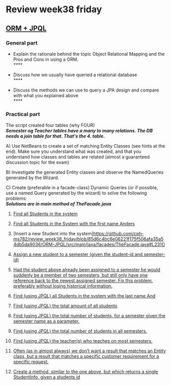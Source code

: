 # Review week38 friday  
## [ORM + JPQL](https://docs.google.com/document/d/1mZ90qI9Itic0scu0D4kXwj4YEvlE7dAm9Js9nDnAtZk/edit#)
### General part

 * Explain the rationale behind the topic Object Relational Mapping and the Pros and Cons in using a ORM.  
_****_  

 * Discuss how we usually have queried a relational database  
_****_  


 * Discuss the methods we can use to query a JPA design and compare with what you explained above  
_****_  


### Practical part
The script created four tables (why FOUR)  
_**Semester og Teacher tables have a many to many relations. The DB needs a join table for that. That's the 4. table.**_  

 
 A) Use NetBeans to create a set of matching Entity Classes (see hints at the end). Make sure you understand what was created, and that you understand how classes and tables are related (almost a guaranteed discussion topic for the exam)  

B) Investigate the generated Entity classes and observe the NamedQueries generated by the Wizard.  

C) Create (preferable in a facade-class)  Dynamic Queries (or if possible, use a named Query generated by the wizard) to solve the following problems:  
_**Solutions are in main method of TheFacade.java**_  

1. [Find all Students in the system](https://github.com/cph-ms782/review_week38_friday/blob/85d6c4bc6e06221f175f506afa35a54db5da9036/ORM-JPQL/src/main/java/facades/TheFacade.java#L219)  

2. [Find all Students in the System with the first name Anders](https://github.com/cph-ms782/review_week38_friday/blob/85d6c4bc6e06221f175f506afa35a54db5da9036/ORM-JPQL/src/main/java/facades/TheFacade.java#L225)  

3. [Insert a new Student into the system]https://github.com/cph-ms782/review_week38_friday/blob/85d6c4bc6e06221f175f506afa35a54db5da9036/ORM-JPQL/src/main/java/facades/TheFacade.java#L231()  

4. [Assign a new student to a semester (given the student-id and semester-id)](https://github.com/cph-ms782/review_week38_friday/blob/85d6c4bc6e06221f175f506afa35a54db5da9036/ORM-JPQL/src/main/java/facades/TheFacade.java#L238)  

5. [Had the student above already been assigned to a semester he would suddenly be a member of two semesters, but still only have one reference back to the newest assigned semester. Fix this problem, preferably without losing historical information.](https://github.com/cph-ms782/review_week38_friday/blob/85d6c4bc6e06221f175f506afa35a54db5da9036/ORM-JPQL/src/main/java/facades/TheFacade.java#L245)  

6. [Find (using JPQL) all Students in the system with the last name And](https://github.com/cph-ms782/review_week38_friday/blob/85d6c4bc6e06221f175f506afa35a54db5da9036/ORM-JPQL/src/main/java/facades/TheFacade.java#L256)  

7. [Find (using JPQL) the total amount of all students](https://github.com/cph-ms782/review_week38_friday/blob/85d6c4bc6e06221f175f506afa35a54db5da9036/ORM-JPQL/src/main/java/facades/TheFacade.java#L263)  

8. [Find (using JPQL)  the total number of students, for a semester given the semester name as a parameter.](https://github.com/cph-ms782/review_week38_friday/blob/85d6c4bc6e06221f175f506afa35a54db5da9036/ORM-JPQL/src/main/java/facades/TheFacade.java#L267)  

9. [Find (using JPQL) the total number of students in all semesters.](https://github.com/cph-ms782/review_week38_friday/blob/85d6c4bc6e06221f175f506afa35a54db5da9036/ORM-JPQL/src/main/java/facades/TheFacade.java#L275)  

10. [Find (using JPQL) the teacher(s) who teaches on most semesters.](https://github.com/cph-ms782/review_week38_friday/blob/85d6c4bc6e06221f175f506afa35a54db5da9036/ORM-JPQL/src/main/java/facades/TheFacade.java#L280)  

11. [Often (as in almost always) we don’t want a result that matches an Entity class, but a result that matches a specific customer requirement for a specific request.](https://github.com/cph-ms782/review_week38_friday/blob/85d6c4bc6e06221f175f506afa35a54db5da9036/ORM-JPQL/src/main/java/facades/TheFacade.java#L287)  

12. [Create a method, similar to the one above, but which returns a single StudentInfo, given a students id](https://github.com/cph-ms782/review_week38_friday/blob/85d6c4bc6e06221f175f506afa35a54db5da9036/ORM-JPQL/src/main/java/facades/TheFacade.java#L293)  

